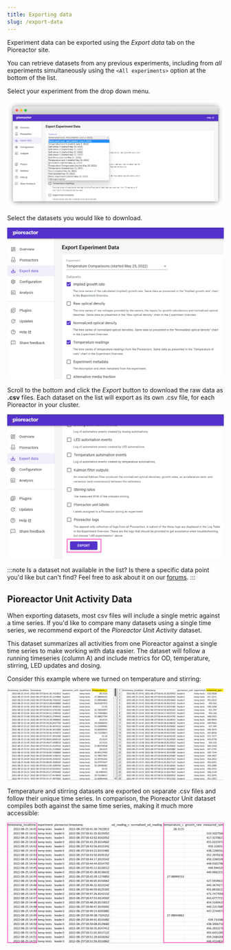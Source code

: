 ```yaml
---
title: Exporting data
slug: /export-data
---
```


Experiment data can be exported using the _Export data_ tab on the Pioreactor site.

You can retrieve datasets from any previous experiments, including from _all_ experiments simultaneously using the `<All experiments>` option at the bottom of the list.

Select your experiment from the drop down menu.

![](/img/user-guide/export_data.png)

Select the datasets you would like to download. 

![](/img/user-guide/export_data_sets.png)

Scroll to the bottom and click the _Export_ button to download the raw data as **.csv** files. Each dataset on the list will export as its own .csv file, for each Pioreactor in your cluster.  

![](/img/user-guide/export_button.png)


:::note
Is a dataset not available in the list? Is there a specific data point you'd like but can't find? Feel free to ask about it on our [forums](https://forum.pioreactor.com/).
:::

## Pioreactor Unit Activity Data

When exporting datasets, most csv files will include a single metric against a time series. If you'd like to compare many datasets using a single time series, we recommend export of the _Pioreactor Unit Activity_ dataset.

This dataset summarizes all activities from one Pioreactor against a single time series to make working with data easier. The dataset will follow a running timeseries (column A) and include metrics for OD, temperature, stirring, LED updates and dosing. 

Consider this example where we turned on temperature and stirring: 

![](/img/user-guide/temp-vs-stirring-separate-csv.png)

Temperature and stirring datasets are exported on separate .csv files and follow their unique time series. In comparison, the Pioreactor Unit dataset compiles both against the same time series, making it much more accessible:

![](/img/user-guide/pio-unit-data-example.png)



<!-- insert images of example export data once implemented --> 
